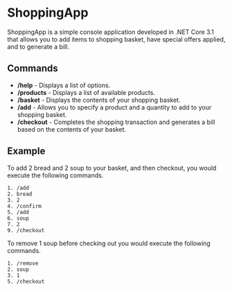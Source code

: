 # ShoppingApp
ShoppingApp is a simple console application developed in .NET Core 3.1 that allows you to add items to shopping basket, have special offers applied, and to generate a bill.

## Commands

- **/help** - Displays a list of options.
- **/products** - Displays a list of available products.
- **/basket** - Displays the contents of your shopping basket.
- **/add** - Allows you to specify a product and a quantity to add to your shopping basket.
- **/checkout** - Completes the shopping transaction and generates a bill based on the contents of your basket.

## Example

To add 2 bread and 2 soup to your basket, and then checkout, you would execute the following commands.
```
1. /add
2. bread
3. 2
4. /confirm
5. /add
6. soup
7. 2
9. /checkout
```

To remove 1 soup before checking out you would execute the following commands.
```
1. /remove
2. soup
3. 1
5. /checkout
```